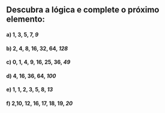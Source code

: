 ## Descubra a lógica e complete o próximo elemento:

#### a) 1, 3, 5, 7, ***9***
#### b) 2, 4, 8, 16, 32, 64, ***128***
#### c) 0, 1, 4, 9, 16, 25, 36, ***49***
#### d) 4, 16, 36, 64, ***100***
#### e) 1, 1, 2, 3, 5, 8, ***13***
#### f) 2,10, 12, 16, 17, 18, 19, ***20***
